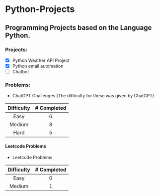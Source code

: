 # Python-Projects

## Programming Projects based on the Language Python.

### Projects:
- [x] Python Weather API Project
- [x] Python email automation
- [ ] Chatbot

### Problems:
- ChatGPT Challenges
(The difficulty for these was given by ChatGPT)

| Difficulty | # Completed |
| :-------------------: | :----------: |
| Easy                  |    6  |
| Medium                |    8    |
| Hard                  |    5     |
#### Leetcode Problems
 - Leetcode Problems

| Difficulty | # Completed |
| :-------------------: | :----------: |
| Easy                  |    0  |
| Medium                |    1    |
